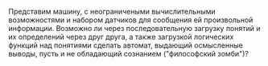 Представим машину, с неограничеными вычислительными возможностями и набором датчиков для сообщения
ей произвольной информации.
Возможно ли через последовательную загрузку понятий и их определений через друг друга,
а также загрузкой логических функций над понятиями сделать автомат, выдающий осмысленные выводы,
пусть и не обладающий сознанием ("философский зомби")?
